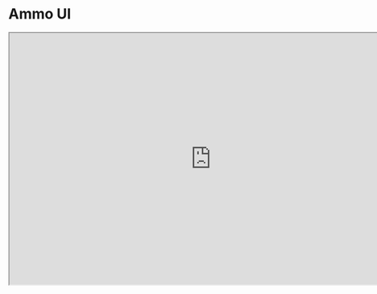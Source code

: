 # Ammo UI

<p><iframe title="YouTube video player" src="https://www.youtube.com/embed/7VnXbJInGO0?si=K3DUhnskR0LTN1nm" width="800" height="500" allowfullscreen="allowfullscreen" allow="accelerometer; autoplay; clipboard-write; encrypted-media; gyroscope; picture-in-picture; web-share"></iframe></p>